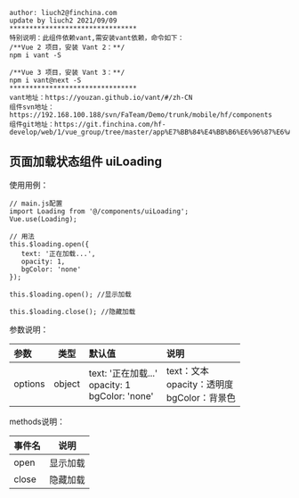 	author: liuch2@finchina.com
	update by liuch2 2021/09/09
	********************************
	特别说明：此组件依赖vant,需安装vant依赖，命令如下：
	/**Vue 2 项目，安装 Vant 2：**/
	npm i vant -S

	/**Vue 3 项目，安装 Vant 3：**/
	npm i vant@next -S
	********************************
	vant地址：https://youzan.github.io/vant/#/zh-CN
	组件svn地址：https://192.168.100.188/svn/FaTeam/Demo/trunk/mobile/hf/components
	组件git地址：https://git.finchina.com/hf-develop/web/1/vue_group/tree/master/app%E7%BB%84%E4%BB%B6%E6%96%87%E6%A1%A3/app_document

## 页面加载状态组件 uiLoading ##

使用用例：

	// main.js配置
	import Loading from '@/components/uiLoading';
	Vue.use(Loading);
	
	// 用法
	this.$loading.open({
	   text: '正在加载...',
	   opacity: 1,
	   bgColor: 'none'
	});

	this.$loading.open(); //显示加载

	this.$loading.close(); //隐藏加载

 
参数说明：

 参数 | 类型 | 默认值 | 说明 
 :-----| :----: | :----- | :-----
 options | object | text: '正在加载...'<br>opacity: 1<br>bgColor: 'none'|text：文本<br>opacity：透明度<br>bgColor：背景色

methods说明：

 事件名 | 说明 
 :-----| :----: 
 open | 显示加载 
 close | 隐藏加载 

